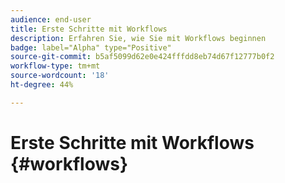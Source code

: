 ```yaml
---
audience: end-user
title: Erste Schritte mit Workflows
description: Erfahren Sie, wie Sie mit Workflows beginnen
badge: label="Alpha" type="Positive"
source-git-commit: b5af5099d62e0e424fffdd8eb74d67f12777b0f2
workflow-type: tm+mt
source-wordcount: '18'
ht-degree: 44%

---
```


# Erste Schritte mit Workflows {#workflows}


